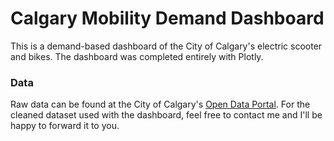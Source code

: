 # Calgary Mobility Demand Dashboard
This is a demand-based dashboard of the City of Calgary's electric scooter and bikes. The dashboard was completed entirely with Plotly.

### Data
Raw data can be found at the City of Calgary's [Open Data Portal](https://data.calgary.ca/). For the cleaned dataset used with the dashboard, feel free to contact me and I'll be happy to forward it to you.